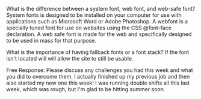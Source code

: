 What is the difference between a system font, web font, and web-safe font?
System fonts is designed to be installed on your computer for use with applications such as Microsoft Word or Adobe Photoshop. A webfont is a specially tuned font for use on websites using the CSS @font-face declaration. A web safe font is made for the web and specifically designed to be used in mass for that purpose.

What is the importance of having fallback fonts or a font stack?
If the font isn't located will will allow the site to still be usable.

Free Response: Please discuss any challenges you had this week and what you did to overcome them.
I actually finished up my previous job and then also started my new one this week! I was running double shifts all this last week, which was rough, but I'm glad to be hitting summer soon.